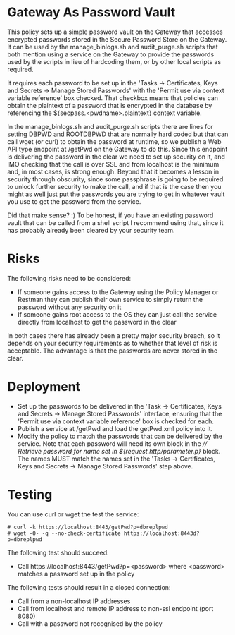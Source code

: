 # Gateway As Password Vault
This policy sets up a simple password vault on the Gateway that accesses encrypted passwords stored in the Secure Password Store on the Gateway. It can be used by the manage_binlogs.sh and audit_purge.sh scripts that both mention using a service on the Gateway to provide the passwords used by the scripts in lieu of hardcoding them, or by other local scripts as required.

It requires each password to be set up in the 'Tasks -> Certificates, Keys and Secrets -> Manage Stored Passwords' with the 'Permit use via context variable reference' box checked. That checkbox means that policies can obtain the plaintext of a password that is encrypted in the database by referencing the ${secpass.&lt;pwdname&gt;.plaintext} context variable.

In the manage_binlogs.sh and audit_purge.sh scripts there are lines for setting DBPWD and ROOTDBPWD that are normally hard coded but that can call wget (or curl) to obtain the password at runtime, so we publish a Web API type endpoint at /getPwd on the Gateway to do this. Since this endpoint is delivering the password in the clear we need to set up security on it, and IMO checking that the call is over SSL and from localhost is the minimum and, in most cases, is strong enough. Beyond that it becomes a lesson in security through obscurity, since some passphrase is going to be required to unlock further security to make the call, and if that is the case then you might as well just put the passwords you are trying to get in whatever vault you use to get the password from the service.

Did that make sense? :) To be honest, if you have an existing password vault that can be called from a shell script I recommend using that, since it has probably already been cleared by your security team.

# Risks
The following risks need to be considered:

  - If someone gains access to the Gateway using the Policy Manager or Restman they can publish their own service to simply return the password without any security on it
  - If someone gains root access to the OS they can just call the service directly from localhost to get the password in the clear

In both cases there has already been a pretty major security breach, so it depends on your security requirements as to whether that level of risk is acceptable. The advantage is that the passwords are never stored in the clear.

# Deployment
- Set up the passwords to be delivered in the 'Task -> Certificates, Keys and Secrets -> Manage Stored Passwords' interface, ensuring that the 'Permit use via context variable reference' box is checked for each.
- Publish a service at /getPwd and load the getPwd.xml policy into it.
- Modify the policy to match the passwords that can be delivered by the service. Note that each password will need its own block in the *// Retrieve password for name set in ${request.http/parameter.p}* block. The names MUST match the names set in the 'Tasks -> Certificates, Keys and Secrets -> Manage Stored Passwords' step above.

# Testing
You can use curl or wget the test the service:

    # curl -k https://localhost:8443/getPwd?p=dbreplpwd
    # wget -O- -q --no-check-certificate https://localhost:8443d?p=dbreplpwd

The following test should succeed:

- Call https://localhost:8443/getPwd?p=&lt;password&gt; where &lt;password&gt; matches a password set up in the policy

The following tests should result in a closed connection:

- Call from a non-localhost IP addresses
- Call from localhost and remote IP address to non-ssl endpoint (port 8080)
- Call with a password not recognised by the policy
